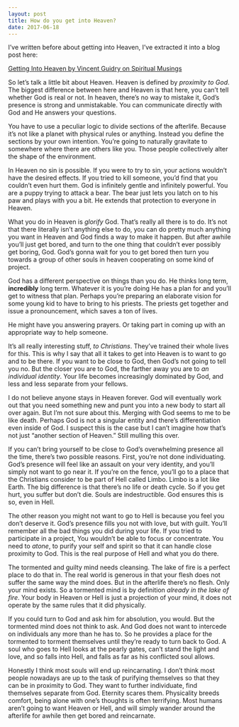 ```yaml
---
layout: post
title: How do you get into Heaven?
date: 2017-06-18
---
```


<p>I’ve written before about getting into Heaven, I’ve extracted it into a blog post here:</p><p><a href="https://spiritual-musings.quora.com/Getting-Into-Heaven">Getting Into Heaven by Vincent Guidry on Spiritual Musings</a></p><p>So let’s talk a little bit about Heaven. Heaven is defined by <i>proximity to God</i>. The biggest difference between here and Heaven is that here, you can’t tell whether God is real or not. In heaven, there’s no way to mistake it, God’s presence is strong and unmistakable. You can communicate directly with God and He answers your questions.</p><p>You have to use a peculiar logic to divide sections of the afterlife. Because it’s not like a planet with physical rules or anything. Instead you define the sections by your own intention. You’re going to naturally gravitate to somewhere where there are others like you. Those people collectively alter the shape of the environment.</p><p>In Heaven no sin is possible. If you were to try to sin, your actions wouldn’t have the desired effects. If you tried to kill someone, you’d find that you couldn’t even hurt them. God is infinitely gentle and infinitely powerful. You are a puppy trying to attack a bear. The bear just lets you latch on to his paw and plays with you a bit. He extends that protection to everyone in Heaven.</p><p>What you do in Heaven is <i>glorify</i> God. That’s really all there is to do. It’s not that there literally isn’t anything else to do, you can do pretty much anything you want in Heaven and God finds a way to make it happen. But after awhile you’ll just get bored, and turn to the one thing that couldn’t ever possibly get boring, God. God’s gonna wait for you to get bored then turn you towards a group of other souls in heaven cooperating on some kind of project.</p><p>God has a different perspective on things than you do. He thinks long term, <b>incredibly</b> long term. Whatever it is you’re doing He has a plan for and you’ll get to witness that plan. Perhaps you’re preparing an elaborate vision for some young kid to have to bring to his priests. The priests get together and issue a pronouncement, which saves a ton of lives.</p><p>He might have you answering prayers. Or taking part in coming up with an appropriate way to help someone.</p><p>It’s all really interesting stuff, <i>to Christians</i>. They’ve trained their whole lives for this. This is why I say that all it takes to get into Heaven is to want to go and to be there. If you want to be close to God, then God’s not going to tell you no. But the closer you are to God, the farther away you are to <i>an individual identity</i>. Your life becomes increasingly dominated by God, and less and less separate from your fellows.</p><p>I do not believe anyone stays in Heaven forever. God will eventually work out that you need something new and punt you into a new body to start all over again. But I’m not sure about this. Merging with God seems to me to be like death. Perhaps God is not a singular entity and there’s differentiation even inside of God. I suspect this is the case but I can’t imagine how that’s not just “another section of Heaven.” Still mulling this over.</p><p>If you can’t bring yourself to be close to God’s overwhelming presence all the time, there’s two possible reasons. First, you’re not done individuating. God’s presence will feel like an assault on your very identity, and you’ll simply not want to go near it. If you’re on the fence, you’ll go to a place that the Christians consider to be part of Hell called Limbo. Limbo is a lot like Earth. The big difference is that there’s no life or death cycle. So if you get hurt, you suffer but don’t die. Souls are indestructible. God ensures this is so, even in Hell.</p><p>The other reason you might not want to go to Hell is because you feel you don’t deserve it. God’s presence fills you not with love, but with guilt. You’ll remember all the bad things you did during your life. If you tried to participate in a project, You wouldn’t be able to focus or concentrate. You need to <i>atone</i>, to purify your self and spirit so that it can handle close proximity to God. This is the real purpose of Hell and what you do there.</p><p>The tormented and guilty mind needs cleansing. The lake of fire is a perfect place to do that in. The real world is generous in that your flesh does not suffer the same way the mind does. But in the afterlife there’s no flesh. Only your mind exists. So a tormented mind is by definition <i>already in the lake of fire</i>. Your body in Heaven or Hell is just a projection of your mind, it does not operate by the same rules that it did physically.</p><p>If you could turn to God and ask him for absolution, you would. But the tormented mind does not think to ask. And God does not want to intercede on individuals any more than he has to. So he provides a place for the tormented to torment themselves until they’re ready to turn back to God. A soul who goes to Hell looks at the pearly gates, can’t stand the light and love, and so falls into Hell, and falls as far as his conflicted soul allows.</p><p>Honestly I think most souls will end up reincarnating. I don’t think most people nowadays are up to the task of purifying themselves so that they can be in proximity to God. They want to further individuate, find themselves separate from God. Eternity scares them. Physicality breeds comfort, being alone with one’s thoughts is often terrifying. Most humans aren’t going to want Heaven or Hell, and will simply wander around the afterlife for awhile then get bored and reincarnate.</p>
